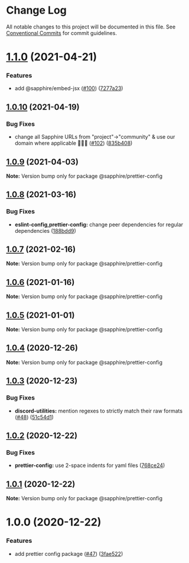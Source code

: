 # Change Log

All notable changes to this project will be documented in this file.
See [Conventional Commits](https://conventionalcommits.org) for commit guidelines.

# [1.1.0](https://github.com/sapphire-community/utilities/compare/@sapphire/prettier-config@1.0.10...@sapphire/prettier-config@1.1.0) (2021-04-21)

### Features

-   add @sapphire/embed-jsx ([#100](https://github.com/sapphire-community/utilities/issues/100)) ([7277a23](https://github.com/sapphire-community/utilities/commit/7277a236015236ed8e81b7882875410facc4ce17))

## [1.0.10](https://github.com/sapphire-community/utilities/compare/@sapphire/prettier-config@1.0.9...@sapphire/prettier-config@1.0.10) (2021-04-19)

### Bug Fixes

-   change all Sapphire URLs from "project"->"community" & use our domain where applicable 👨‍🌾🚜 ([#102](https://github.com/sapphire-community/utilities/issues/102)) ([835b408](https://github.com/sapphire-community/utilities/commit/835b408e8e57130c3787aca2e32613346ff23e4d))

## [1.0.9](https://github.com/sapphire-community/utilities/compare/@sapphire/prettier-config@1.0.8...@sapphire/prettier-config@1.0.9) (2021-04-03)

**Note:** Version bump only for package @sapphire/prettier-config

## [1.0.8](https://github.com/sapphire-community/utilities/compare/@sapphire/prettier-config@1.0.7...@sapphire/prettier-config@1.0.8) (2021-03-16)

### Bug Fixes

-   **eslint-config,prettier-config:** change peer dependencies for regular dependencies ([188bdd9](https://github.com/sapphire-community/utilities/commit/188bdd9b45fd71795422e50589b038311a020f00))

## [1.0.7](https://github.com/sapphire-community/utilities/compare/@sapphire/prettier-config@1.0.6...@sapphire/prettier-config@1.0.7) (2021-02-16)

**Note:** Version bump only for package @sapphire/prettier-config

## [1.0.6](https://github.com/sapphire-community/utilities/compare/@sapphire/prettier-config@1.0.5...@sapphire/prettier-config@1.0.6) (2021-01-16)

**Note:** Version bump only for package @sapphire/prettier-config

## [1.0.5](https://github.com/sapphire-community/utilities/compare/@sapphire/prettier-config@1.0.4...@sapphire/prettier-config@1.0.5) (2021-01-01)

**Note:** Version bump only for package @sapphire/prettier-config

## [1.0.4](https://github.com/sapphire-community/utilities/compare/@sapphire/prettier-config@1.0.3...@sapphire/prettier-config@1.0.4) (2020-12-26)

**Note:** Version bump only for package @sapphire/prettier-config

## [1.0.3](https://github.com/sapphire-community/utilities/compare/@sapphire/prettier-config@1.0.2...@sapphire/prettier-config@1.0.3) (2020-12-23)

### Bug Fixes

-   **discord-utilities:** mention regexes to strictly match their raw formats ([#48](https://github.com/sapphire-community/utilities/issues/48)) ([51c54d1](https://github.com/sapphire-community/utilities/commit/51c54d122f5484aafa58f96e17e75dca635b8b8b))

## [1.0.2](https://github.com/sapphire-community/utilities/compare/@sapphire/prettier-config@1.0.1...@sapphire/prettier-config@1.0.2) (2020-12-22)

### Bug Fixes

-   **prettier-config:** use 2-space indents for yaml files ([768ce24](https://github.com/sapphire-community/utilities/commit/768ce24f4a75d39a8ad0d4722d50d3156f3cbdbd))

## [1.0.1](https://github.com/sapphire-community/utilities/compare/@sapphire/prettier-config@1.0.0...@sapphire/prettier-config@1.0.1) (2020-12-22)

**Note:** Version bump only for package @sapphire/prettier-config

# 1.0.0 (2020-12-22)

### Features

-   add prettier config package ([#47](https://github.com/sapphire-community/utilities/issues/47)) ([3fae522](https://github.com/sapphire-community/utilities/commit/3fae522b5e7ee3ca7b2e6394e883bea7482643dc))
